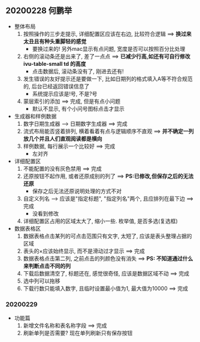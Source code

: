 ## 20200228 何鹏举
- 整体布局
    1. 按照操作的三步走提示, 详细配置区应该在右边, 比较符合逻辑  ==> **换过来太丑且有种头重脚轻的感觉**
        * 要换过来的! 另外mac显示有点问题, 宽度是否可以按照百分比处理
    2. 右侧的滚动条还是出来了, 差了一点点   ==> **已减少行高,如还有可自行修改 ivu-table-small td 的高度**
        * 点击数据后, 滚动条没有了, 刚进去还有!
    3. 发生错误的友好提示还是要做一下, 比如日期列的格式填入A等不符合规范的, 后台已经返回错误信息了
        * 系统提示应该是!号, 不是?号
    4. 蒙层索引的添加  ==> 完成, 但是有点小问题
        * 默认不显示, 有个小问号图标点击才显示
- 生成器和样例数据
    1. 数字日期生成器 --> 日期数字生成器  ==> 完成
    2. 流式布局能否竖着排列, 横着看着有点与逻辑顺序不直观  ==> **并不确定一列放几个并且人们直观阅读都是横向** 
    3. 样例数据, 每行展示一个比较好  ==> 完成
        * 左对齐
- 详细配置区
    1. 不能配置的没有灰色禁用   ==> 完成
    2. 还原按钮不起作用, 或者还原成别的列了  ==> **PS:已修改,但保存之后的无法还原**
        * 保存之后无法还原说明处理的方式不对
    3. 自定义列名 --> 应该是"指定标题", "指定列名"两个, 且应排列在最下边  ==>完成
        * 没看到修改
    4. 详细配置区占用的区域太大了, 缩小一些. 枚举值, 是否多选(复选框)
- 数据表格区
    1. 数据表格点击某列的可点击范围只有文字, 太短了, 应该是表头整理占据的区域
    2. 表头的×应该始终显示, 而不是滑动过才显示  ==> 完成
    3. 数据表格点击第二列, 之前点击的列颜色没有消失  ==> **PS: 不知道通过什么来判断点击不同的列**
    4. 下载后数据清空了, 标题还在, 感觉很奇怪, 应该是数据区域不动  ==> 完成
    5. 选中列可以拖移
    6. 下载行数只能填入数字, 且临时设置最小值为1, 最大值为10000  ==> 完成
    
### 20200229
- 功能篇
    1. 新增文件名称和表名称字段  ==> 完成
    2. 刷新单列是否需要? 现在单列刷新只有保存按钮

